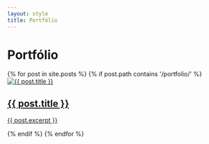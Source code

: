 ```yaml
---
layout: style
title: Portfólio
---
```


<h1>Portfólio</h1>
<div class="grid">
  {% for post in site.posts %}
    {% if post.path contains '/portfolio/' %}
      <div class="card">
        <a href="{{ post.url }}">
          <img src="{{ post.image }}" alt="{{ post.title }}">
          <h2>{{ post.title }}</h2>
          <p>{{ post.excerpt }}</p>
        </a>
      </div>
    {% endif %}
  {% endfor %}
</div>
